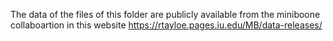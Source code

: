 The data of the files of this folder are publicly available from the miniboone collaboartion in this website
https://rtayloe.pages.iu.edu/MB/data-releases/
